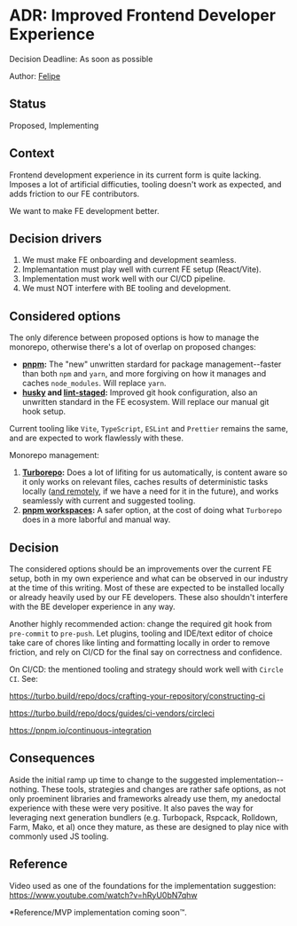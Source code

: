 # ADR: Improved Frontend Developer Experience
Decision Deadline: As soon as possible

Author: [Felipe](https://github.com/fhenrich33)

## Status

Proposed, Implementing

## Context
Frontend development experience in its current form is quite lacking. Imposes a lot of artificial difficuties, tooling doesn't work as expected, and adds friction to our FE contributors.

We want to make FE development better.

## Decision drivers

1. We must make FE onboarding and development seamless.
2. Implemantation must play well with current FE setup (React/Vite).
3. Implementation must work well with our CI/CD pipeline.
4. We must NOT interfere with BE tooling and development.

## Considered options

The only diference between proposed options is how to manage the monorepo, otherwise there's a lot of overlap on proposed changes:
- **[pnpm](https://pnpm.io/):** The "new" unwritten stardard for package management--faster than both `npm` and `yarn`, and more forgiving on how it manages and caches `node_modules`. Will replace `yarn`.
- **[husky](https://typicode.github.io/husky/) and [lint-staged](https://github.com/lint-staged/lint-staged):** Improved git hook configuration, also an unwritten standard in the FE ecosystem. Will replace our manual git hook setup.

Current tooling like `Vite`, `TypeScript`, `ESLint` and `Prettier` remains the same, and are expected to work flawlessly with these.

Monorepo management:

1. **[Turborepo](https://turbo.build/repo/docs):** Does a lot of lifiting for us automatically, is content aware so it only works on relevant files, caches results of deterministic tasks locally ([and remotely](https://turbo.build/repo/docs/core-concepts/remote-caching), if we have a need for it in the future), and works seamlessly with current and suggested tooling.
2. **[pnpm workspaces](https://pnpm.io/workspaces):** A safer option, at the cost of doing what `Turborepo` does in a more laborful and manual way.

## Decision
The considered options should be an improvements over the current FE setup, both in my own experience and what can be observed in our industry at the time of this writing. Most of these are expected to be installed locally or already heavily used by our FE developers. These also shouldn't interfere with the BE developer experience in any way.

Another highly recommended action: change the required git hook from `pre-commit` to `pre-push`. Let plugins, tooling and IDE/text editor of choice take care of chores like linting and formatting locally in order to remove friction, and rely on CI/CD for the final say on correctness and confidence.

On CI/CD: the mentioned tooling and strategy should work well with `Circle CI`. See: 

https://turbo.build/repo/docs/crafting-your-repository/constructing-ci

https://turbo.build/repo/docs/guides/ci-vendors/circleci

https://pnpm.io/continuous-integration

## Consequences
Aside the initial ramp up time to change to the suggested implementation--nothing. These tools, strategies and changes are rather safe options, as not only proeminent libraries and frameworks already use them, my anedoctal experience with these were very positive. It also paves the way for leveraging next generation bundlers (e.g. Turbopack, Rspcack, Rolldown, Farm, Mako, et al) once they mature, as these are designed to play nice with commonly used JS tooling.

## Reference

Video used as one of the foundations for the implementation suggestion: https://www.youtube.com/watch?v=hRyU0bN7qhw

*Reference/MVP implementation coming soon™.